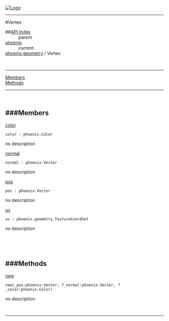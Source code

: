 
[![Logo](../../../images/logo.png)](../../../index.html)

---

#Vertex


##[API Index](../../../api/index.html#phoenix.geometry)   
&emsp;&emsp;&emsp;parent    
[phoenix](../)     
&emsp;&emsp;&emsp;current    
[phoenix.geometry](./) / Vertex

<br/>

---


[Members](#Members)   
[Methods](#Methods)   


---

&nbsp;   

<a class="lift" name="Members" ></a>
###Members   
---
<a class="lift" name="color" href="#color">color</a>



`color : phoenix.Color`

<span class="small_desc_flat"> no description </span>   

<a class="lift" name="normal" href="#normal">normal</a>



`normal : phoenix.Vector`

<span class="small_desc_flat"> no description </span>   

<a class="lift" name="pos" href="#pos">pos</a>



`pos : phoenix.Vector`

<span class="small_desc_flat"> no description </span>   

<a class="lift" name="uv" href="#uv">uv</a>



`uv : phoenix.geometry.TextureCoordSet`

<span class="small_desc_flat"> no description </span>   

&nbsp;   

&nbsp;   

<a class="lift" name="Methods" ></a>
###Methods   
---
<a class="lift" name="new" href="#new">new</a>



`new(_pos:phoenix.Vector, ?_normal:phoenix.Vector, ?_color:phoenix.Color) `

<span class="small_desc_flat"> no description </span>   



&nbsp;
&nbsp;
&nbsp;

---  


&nbsp;   
&nbsp;   